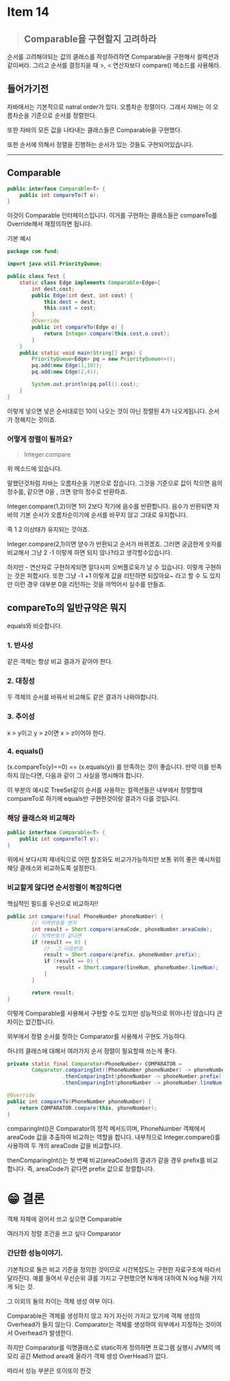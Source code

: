 # Item 14

> ## Comparable을 구현할지 고려하라

순서를 고려해야되는 값의 클래스를 작성하려하면 Comparable을 구현해서 컬렉션과 같이써라. 그리고 순서를 결정지을 때 >, < 연산자보다 compare() 메소드를 사용해라.

## 들어가기전

자바에서는 기본적으로 natral order가 있다. 오름차순 정렬이다. 그래서 자바는 이 오름차순을 기준으로 순서를 정렬한다.

또한 자바의 모든 값을 나타내는 클래스들은 Comparable을 구현했다. 

또한 순서에 의해서 정렬을 진행하는 순서가 있는 것들도 구현되어있습니다.


---

## Comparable

```java
public interface Comparable<T> {
    public int compareTo(T o);
}
```
이것이 Comparable 인터페이스입니다. 이거를 구현하는 클래스들은 compareTo를 Override해서 재정의하면 됩니다.



기본 예시

```java
package com.fund;

import java.util.PriorityQueue;

public class Test {
    static class Edge implements Comparable<Edge>{
        int dest,cost;
        public Edge(int dest, int cost) {
            this.dest = dest;
            this.cost = cost;
        }
        @Override
        public int compareTo(Edge o) {
            return Integer.compare(this.cost,o.cost);
        }
    }
    public static void main(String[] args) {
        PriorityQueue<Edge> pq = new PriorityQueue<>();
        pq.add(new Edge(1,10));
        pq.add(new Edge(2,4));

        System.out.println(pq.poll().cost);
    }
}
```

이렇게 넣으면 넣은 순서대로인 10이 나오는 것이 아닌 정렬된 4가 나오게됩니다. 순서가 정해지는 것이죠.

### 어떻게 정렬이 될까요?

>Integer.compare 

위 메소드에 있습니다.

말했던것처럼 자바는 오름차순을 기본으로 잡습니다. 그것을 기준으로 값이 작으면 음의정수를, 같으면 0을 ,  크면 양의 정수로 반환하죠.

Integer.compare(1,2)이면 1이 2보다 작기에 음수를 반환합니다. 음수가 반환되면 자바의 기본 순서가 오름차순이기에 순서를 바꾸지 않고 그대로 유지합니다.

즉 1 2 이상태가 유지되는 것이죠.

Integer.compare(2,1)이면 양수가 반환되고 순서가 바뀌겠죠. 그러면 궁금한게 숫자를 비교해서 그냥 2 -1 이렇게 하면 되지 않나?라고 생각할수있습니다.

하지만 - 연산자로 구현하게되면 알다시피 오버플로욱가 날 수 있습니다. 이렇게 구현하는 것은 피합시다. 또한 그냥 -1 +1 이렇게 값을 리턴하면 되잖아요~ 라고 할 수 도 있지만 이런 경우 대부분 0을 리턴하는 것을 까먹어서 실수를 만들죠.

## compareTo의 일반규약은 뭐지

equals와 비슷합니다. 

### 1. 반사성

같은 객체는 항상 비교 결과가 같아야 한다.


### 2. 대칭성

두 객체의 순서를 바꿔서 비교해도 같은 결과가 나와야합니다.
### 3. 추이성

x > y이고 y > z이면 x > z이어야 한다.

### 4. equals()
(x.compareTo(y)==0) == (x.equals(y)) 를 만족하는 것이 좋습니다. 만약 이를 만족하지 않는다면, 다음과 같이 그 사실을 명시해야 합니다.

이 부분의 예시로 TreeSet같이 순서를 사용하는 컬렉션들은 내부에서 정렬할때 compareTo로 하기에 equals만 구현한것이랑 결과가 다를 것입니다.




### 해당 클래스와 비교해라 

```java
public interface Comparable<T> {
    public int compareTo(T o);
}
```

위에서 보다시피 제네릭으로 어떤 참조와도 비교가가능하지만 보통 위의 좋은 예시처럼 해당 클래스와 비교하도록 설정한다.


### 비교할게 많다면 순서정렬이 복잡하다면 

핵심적인 필드를 우선으로 비교하자!! 

```java
public int compare(final PhoneNumber phoneNumber) {
        // 지역번호를 먼저 
        int result = Short.compare(areaCode, phoneNumber.areaCode);
        // 지역번호가 같다면 
        if (result == 0) {
            //  그 다음번호 
            result = Short.compare(prefix, phoneNumber.prefix);
            if (result == 0) {
                result = Short.compare(lineNum, phoneNumber.lineNum);
            }
        }

        return result;
}
```
이렇게 Comparable를 사용해서 구현할 수도 있지만 성능적으로 뛰어나진 않습니다 큰 차이는 없긴합니다.


외부에서 정렬 순서를 정하는 Comparator를 사용해서 구현도 가능하다.

하나의 클래스에 대해서 여러가지 순서 정렬이 필요할때 쓰는게 좋다.


```java
private static final Comparator<PhoneNumber> COMPARATOR =
        Comparator.comparingInt((PhoneNumber phoneNumber) -> phoneNumber.areaCode)
                  .thenComparingInt(phoneNumber -> phoneNumber.prefix)
                  .thenComparingInt(phoneNumber -> phoneNumber.lineNum);

@Override
public int compareTo(PhoneNumber phoneNumber) {
    return COMPARATOR.compare(this, phoneNumber);
}

```
comparingInt()은 Comparator의 정적 메서드이며, PhoneNumber 객체에서 areaCode 값을 추출하여 비교하는 역할을 합니다.
내부적으로 Integer.compare()를 사용하여 두 개의 areaCode 값을 비교합니다.

thenComparingInt()는 첫 번째 비교(areaCode)의 결과가 같을 경우 prefix를 비교합니다.
즉, areaCode가 같다면 prefix 값으로 정렬합니다.

# 😁 결론 

객체 자체에 걸어서 쓰고 싶으면 Comparable

여러가지 정렬 조건을 쓰고 싶다 Comparator

### 간단한 성능이야기.

기본적으로 둘은 비교 기준을 정의한 것이므로 시간복잡도는 구현한 자료구조에 따라서 달라진다.
예를 들어서 우선순위 큐를 가지고 구현했으면 N개에 대하여 N log N을 가지게 되는 것.

그 이외의 둘의 차이는 객체 생성 여부 이다.

Comparable은 객체를 생성하지 않고 자기 자신이 가지고 있기에 객체 생성의 Overhead가 들지 않는다.
Comparator는 객체를 생성하여 외부에서 지정하는 것이여서 Overhead가 발생한다.

하지만 Comparator를 익명클래스로 static하게 정의하면 프로그램 실행시
JVM의 메모리 공간 Method area에 올라가 객체 생성 OverHead가 없다.

따라서 성능 부분은 또이또이 한것

